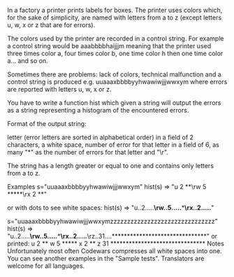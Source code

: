 
In a factory a printer prints labels for boxes. The printer uses colors which, for the sake of simplicity, are named with letters from a to z (except letters u, w, x or z that are for errors).

The colors used by the printer are recorded in a control string. For example a control string would be aaabbbbhaijjjm meaning that the printer used three times color a, four times color b, one time color h then one time color a... and so on.

Sometimes there are problems: lack of colors, technical malfunction and a control string is produced e.g. uuaaaxbbbbyyhwawiwjjjwwxym where errors are reported with letters u, w, x or z.

You have to write a function hist which given a string will output the errors as a string representing a histogram of the encountered errors.

Format of the output string:

letter (error letters are sorted in alphabetical order) in a field of 2 characters, a white space, number of error for that letter in a field of 6, as many "*" as the number of errors for that letter and "\r".

The string has a length greater or equal to one and contains only letters from a to z.

Examples
s="uuaaaxbbbbyyhwawiwjjjwwxym"
hist(s) => "u  2     **\rw  5     *****\rx  2     **"

or with dots to see white spaces:
hist(s) => "u..2.....**\rw..5.....*****\rx..2.....**"

s="uuaaaxbbbbyyhwawiwjjjwwxymzzzzzzzzzzzzzzzzzzzzzzzzzzzzzzz"
hist(s) => "u..2.....**\rw..5.....*****\rx..2.....**\rz..31....*******************************"
or printed:
u  2     **
w  5     *****
x  2     **
z  31    *******************************
Notes
Unfortunately most often Codewars compresses all white spaces into one.
You can see another examples in the "Sample tests".
Translators are welcome for all languages.
